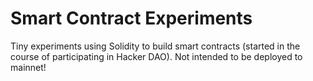 # Smart Contract Experiments

Tiny experiments using Solidity to build smart contracts (started in the course of participating in Hacker DAO). Not intended to be deployed to mainnet!

